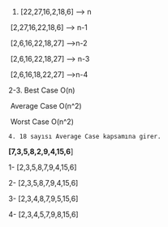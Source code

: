 1. [22,27,16,2,18,6] --> n

​       [2,27,16,22,18,6] --> n-1

​	   [2,6,16,22,18,27] -->n-2

​       [2,6,16,22,18,27] --> n-3

​       [2,6,16,18,22,27] -->n-4

   2-3. Best Case O(n)

​			Average Case O(n^2)

​			Worst Case O(n^2)

	4. 18 sayısı Average Case kapsamına girer.



**[7,3,5,8,2,9,4,15,6**]

1- [2,3,5,8,7,9,4,15,6]

2- [2,3,5,8,7,9,4,15,6]

3- [2,3,4,8,7,9,5,15,6]

4- [2,3,4,5,7,9,8,15,6]

 
